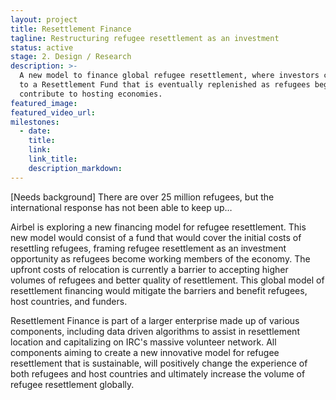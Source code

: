 ```yaml
---
layout: project
title: Resettlement Finance
tagline: Restructuring refugee resettlement as an investment
status: active
stage: 2. Design / Research
description: >-
  A new model to finance global refugee resettlement, where investors contribute
  to a Resettlement Fund that is eventually replenished as refugees begin to
  contribute to hosting economies.
featured_image:
featured_video_url:
milestones:
  - date:
    title:
    link:
    link_title:
    description_markdown:
---
```


[Needs background] There are over 25 million refugees, but the international response has not been able to keep up…

Airbel is exploring a new financing model for refugee resettlement. This new model would consist of a fund that would cover the initial costs of resettling refugees, framing refugee resettlement as an investment opportunity as refugees become working members of the economy. The upfront costs of relocation is currently a barrier to accepting higher volumes of refugees and better quality of resettlement. This global model of resettlement financing would mitigate the barriers and benefit refugees, host countries, and funders.

Resettlement Finance is part of a larger enterprise made up of various components, including data driven algorithms to assist in resettlement location and capitalizing on IRC's massive volunteer network. All components aiming to create a new innovative model for refugee resettlement that is sustainable, will positively change the experience of both refugees and host countries and ultimately increase the volume of refugee resettlement globally.